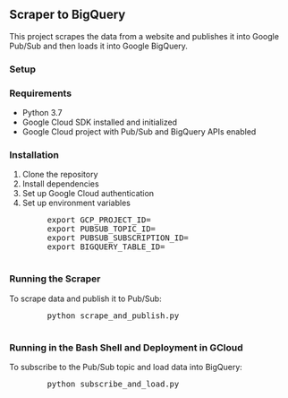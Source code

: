 <!DOCTYPE html>
<html lang="en">
<head>
    <meta charset="UTF-8">
   
</head>
<body>
    <h2>Scraper to BigQuery</h2>
    <p>This project scrapes the data from a website and publishes it into Google Pub/Sub and then loads it into Google BigQuery.</p>
<h3></h3>
    <h3><b>Setup</b></h3>
    <h3>Requirements</h3>
    <ul>
        <li>Python 3.7</li>
        <li>Google Cloud SDK installed and initialized</li>
        <li>Google Cloud project with Pub/Sub and BigQuery APIs enabled</li>
    </ul>
<h3>Installation</h3>
    <ol>
        <li>Clone the repository</li>
        <li>Install dependencies</li>
        <li>Set up Google Cloud authentication</li>
        <li>Set up environment variables</li>
    </ol>
    <pre>
        export GCP_PROJECT_ID=
        export PUBSUB_TOPIC_ID=
        export PUBSUB_SUBSCRIPTION_ID=
        export BIGQUERY_TABLE_ID=
    </pre>
  <h3>Running the Scraper</h3>
    <p>To scrape data and publish it to Pub/Sub:</p>
    <pre>
        python scrape_and_publish.py
    </pre>

   <h3>Running in the Bash Shell and Deployment in GCloud</h3>
   <p>To subscribe to the Pub/Sub topic and load data into BigQuery:</p>
    <pre>
        python subscribe_and_load.py
    </pre>
</body>
</html>

